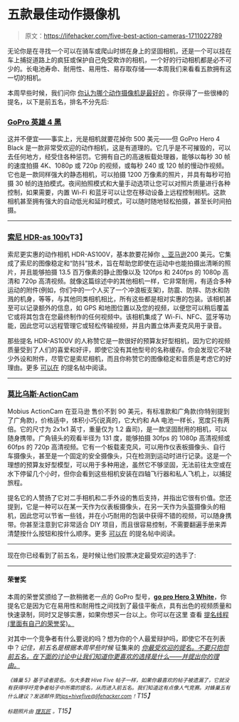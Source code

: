 # 五款最佳动作摄像机

> 原文：<https://lifehacker.com/five-best-action-cameras-1711022789>

无论你是在寻找一个可以在骑车或爬山时绑在身上的坚固相机，还是一个可以挂在车上捕捉道路上的疯狂或保护自己免受欺诈的相机，一个好的行动相机都是必不可少的。长电池寿命、耐用性、易用性、易存取存储——本周我们来看看五款拥有这一切的相机。



本周早些时候，我们问你 [你认为哪个动作摄像机是最好的](https://lifehacker.com/whats-the-best-action-camera-1710482626) 。你获得了一些很棒的提名，以下是前五名，排名不分先后:

### [GoPro 英雄 4 黑](http://shop.gopro.com/hero4/hero4-black/CHDHX-401.html)

这并不便宜——事实上，光是相机就要花掉你 500 美元——但 GoPro Hero 4 Black 是一款非常受欢迎的动作相机，这是有道理的。它几乎是不可摧毁的，可以去任何地方，经受住各种惩罚。它拥有自己的高速板载处理器，能够以每秒 30 帧的速度拍摄 4K、1080p 或 720p 的视频，或每秒 240 或 120 帧的慢动作视频。它也是一款同样强大的静态相机，可以拍摄 1200 万像素的照片，并具有每秒可拍摄 30 帧的连拍模式。夜间拍照模式和大量手动选项让您可以对照片质量进行各种控制，如果需要，内置 Wi-Fi 和蓝牙可以让您在移动设备上远程控制相机。这款相机甚至拥有强大的自动低光和延时模式，可以随时随地轻松拍摄，甚至长时间拍摄。

* * *

### [索尼 HDR-as 100v](http://www.sony.net/Products/di/en-us/products/me3d/)T3】

索尼更实惠的动作相机 HDR-AS100V，基本款要花掉你 [、亚马逊](http://www.amazon.com/Sony-HDRAS100V-Video-Camera-White/dp/B00HNJWSH4?asc_campaign=InlineText&asc_refurl=https://lifehacker.com/five-best-action-cameras-1711022789&asc_source=&tag=kinjalifehackerlink-20)200 美元。它集成了索尼的图像稳定和“防抖”技术，旨在帮助您即使在运动中也能拍摄出清晰的照片，并且能够拍摄 13.5 百万像素的静止图像以及 120fps 和 240fps 的 1080p 高清和 720p 高清视频。就像这篇综述中的其他相机一样，它非常耐用，有适合多种运动的附件(例如，你们中的一个人买了一个冲浪板支架)，防震、防摔、防水和防溅的机身，等等，与其他同类相机相比，所有这些都是相对实惠的包装。该相机甚至可以记录额外的信息，如 GPS 和地图位置以及您的视频，以便您可以稍后覆盖它或将其包含在您最终制作的任何视频中。该相机集成了 Wi-Fi、NFC、蓝牙等功能，因此您可以远程管理它或轻松传输视频，并且内置立体声麦克风用于录音。

那些提名 HDR-AS100V 的人称赞它是一款很好的预算友好型相机，因为它的视频质量受到了人们的喜爱和好评，即使它没有其他型号的名称缓存。你会发现它不缺少外设和附件，尽管它是索尼相机，而且你称赞它的图像稳定和音质是考虑它的好理由。更多 [可以在](http://lifehacker.com/the-sony-hdr-as100v-is-the-only-action-camcorder-that-c-1710592976) 的提名帖中阅读。

* * *

### [莫比乌斯·ActionCam](https://www.mobius-actioncam.com/)

Mobius ActionCam 在亚马逊 售价不到 90 美元，有标准款和广角款(你特别提到了广角款)，价格适中，体积小巧(说真的，它大约和 AA 电池一样长，宽度只有两倍。它的尺寸为 2x1x1 英寸，重量仅为 1.2 盎司)，是一款坚固耐用的相机，可以随身携带。广角镜头的观看半径为 131 度，能够拍摄 30fps 的 1080p 高清视频或 60fps 的 720p 高清视频。它有一个板载麦克风，可以用作仪表板摄像头、自行车摄像头，甚至是一个固定的安全摄像头，只在检测到运动时进行记录。这是一个理想的预算友好型模型，可以用于多种用途，虽然它不够坚固，无法前往太空或在水下停留几个小时，但你会看到这些相机安装在四轴飞行器和私人飞机上，以捕捉旅程。

提名它的人赞扬了它对二手相机和二手外设的售后支持，并指出它很有价值。您还提到，它是一种可以在某一天作为仪表板摄像头，在另一天作为头盔摄像头的相机，因此您可以节省一些钱，并在小巧耐用的包装中获得不错的视频，可以随身携带。你甚至注意到它非常适合 DIY 项目，而且很容易控制，不需要翻遍手册来弄清楚按什么按钮和按什么顺序。更多 [可以在](http://lifehacker.com/vote-mobius-wide-angle-why-best-for-all-has-the-feat-1710635788) 的提名帖中阅读。

* * *

现在你已经看到了前五名，是时候让他们投票决定最受欢迎的选手了:

* * *

#### 荣誉奖

本周的荣誉奖颁给了一款稍微老一点的 GoPro 型号，[**go pro Hero 3 White**](http://shop.gopro.com/cameras/hero3-white/CHDHE-302.html)，你提名它是因为它在易用性和耐用性之间找到了最佳平衡点，具有出色的视频质量和快速录制，同时又足够实惠，如果你想买一台以上。你可以在这里 查看 [提名线程(里面有自己的荣誉奖)。](http://lifehacker.com/vote-gopro-hero-3-white-why-i-have-spent-quite-some-t-1710819574)

对其中一个竞争者有什么要说的吗？想为你的个人最爱辩护吗，即使它不在列表中？*记住，前五名是根据本周早些时候* 征集来的 [*你最受欢迎的提名。不要只抱怨前五名，在下面的讨论中让我们知道你更喜欢的选择是什么——并提出你的理由。*](http://lifehacker.com)

*<small>《蜂巢 5》基于读者提名。与大多数 Hive Five 帖子一样，如果你最喜欢的帖子被遗漏了，它就没有获得呼吁竞争者帖子中所需的提名，从而进入前五名。我们知道这有点像人气竞赛。对蜂巢五有什么建议？发送邮件至</small>*[*<small>tips+hivefive@lifehacker.com</small>*](mailto:tips+hivefive@lifehacker.com)*<small>！</small>T15】*

*<small>标题照片由</small>* [*<small>理瓦匠</small>*](https://www.flickr.com/photos/bike/6149612946/) *<small>。</small>T15】*